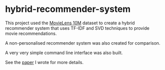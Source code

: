 # hybrid-recommender-system


This project used the [MovieLens 10M](https://grouplens.org/datasets/movielens/10m/) dataset to create a hybrid recommender system that uses TF-IDF and SVD techniques to provide movie recommendations.

A non-personalised recommender system was also created for comparison.

A very very simple command line interface was also built.

See the [paper](./paper.pdf) I wrote for more details.